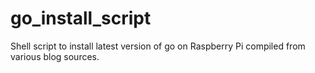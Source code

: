 # go_install_script
Shell script to install latest version of go on Raspberry Pi compiled from various blog sources.
